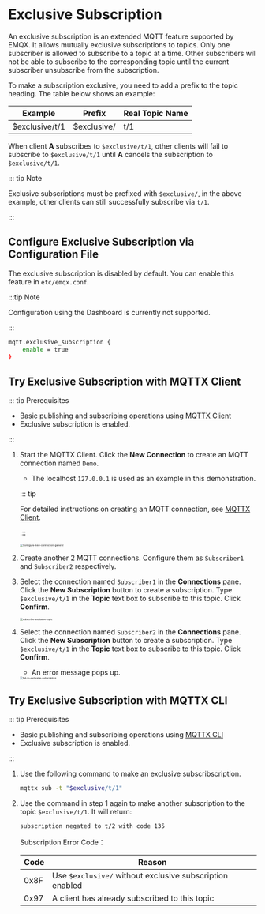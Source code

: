 # Exclusive Subscription

An exclusive subscription is an extended MQTT feature supported by EMQX. It allows mutually exclusive subscriptions to topics. Only one subscriber is allowed to subscribe to a topic at a time. Other subscribers will not be able to subscribe to the corresponding topic until the current subscriber unsubscribe from the subscription.

To make a subscription exclusive, you need to add a prefix to the topic heading. The table below shows an example:

| Example | Prefix | Real Topic Name |
| --------------- | ----------- | ------------ |
| $exclusive/t/1 | $exclusive/ | t/1 |

When client **A** subscribes to `$exclusive/t/1`, other clients will fail to subscribe to `$exclusive/t/1` until **A** cancels the subscription to `$exclusive/t/1`.

::: tip Note

Exclusive subscriptions must be prefixed with `$exclusive/`, in the above example, other clients can still successfully subscribe via `t/1`.

:::

## Configure Exclusive Subscription via Configuration File

The exclusive subscription is disabled by default. You can enable this feature in `etc/emqx.conf`.

:::tip Note

Configuration using the Dashboard is currently not supported.

:::

```bash
mqtt.exclusive_subscription {
    enable = true
}
```

## Try Exclusive Subscription with MQTTX Client

::: tip Prerequisites

- Basic publishing and subscribing operations using [MQTTX Client](./publish-and-subscribe.md)
- Exclusive subscription is enabled.

:::

1. Start the MQTTX Client. Click the **New Connection** to create an MQTT connection named `Demo`.

   - The localhost `127.0.0.1` is used as an example in this demonstration.

   ::: tip

   For detailed instructions on creating an MQTT connection, see [MQTTX Client](./publish-and-subscribe.md).

   :::

   <img src="./assets/Configure-new-connection-general.png" alt="Configure-new-connection-general" style="zoom:35%;" />

2. Create another 2 MQTT connections. Configure them as `Subscriber1` and `Subscriber2` respectively.

3. Select the connection named `Subscriber1` in the **Connections** pane. Click the **New Subscription** button to create a subscription.  Type `$exclusive/t/1` in the **Topic** text box to subscribe to this topic. Click **Confirm**.

   <img src="./assets/subscribe-exclusive-topic.png" alt="subscribe-exclusive-topic" style="zoom:35%;" />

4. Select the connection named `Subscriber2` in the **Connections** pane. Click the **New Subscription** button to create a subscription.  Type `$exclusive/t/1` in the **Topic** text box to subscribe to this topic. Click **Confirm**.

   - An error message pops up.

   <img src="./assets/fail-to-exclusive-subscription.png" alt="fail-to-exclusive-subscription" style="zoom:35%;" />

## Try Exclusive Subscription with MQTTX CLI

::: tip Prerequisites

- Basic publishing and subscribing operations using [MQTTX CLI](./publish-and-subscribe.md)
- Exclusive subscription is enabled.

:::

1. Use the following command to make an exclusive subscribscription.

   ```bash
   mqttx sub -t "$exclusive/t/1"
   ```

2. Use the command in step 1 again to make another subscription to the topic `$exclusive/t/1`. It will return:

   ```bash
   subscription negated to t/2 with code 135
   ```

   Subscription Error Code：

   | Code | Reason                                                   |
   | ---- | -------------------------------------------------------- |
   | 0x8F | Use `$exclusive/` without exclusive subscription enabled |
   | 0x97 | A client has already subscribed to this topic            |

